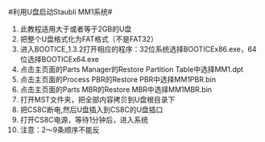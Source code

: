 #利用U盘启动Staubli MM1系统#
1. 此教程适用大于或者等于2GB的U盘
2. 把整个U盘格式化为FAT格式（不是FAT32）
3. 进入BOOTICE_1.3.2打开相应的程序：32位系统选择BOOTICEx86.exe，64位选择BOOTICEx64.exe
4. 点击主页面的Parts Manager的Restore Partition Table中选择MM1.dpt
5. 点击主页面的Process PBR的Restore PBR中选择MM1PBR.bin
6. 点击主页面的Parts MBR的Restore MBR中选择MM1MBR.bin
7. 打开MST文件夹，把全部内容拷贝到U盘根目录下
8. 把CS8C断电,然后U盘插入到CS8C的U盘插口
9. 打开CS8C电源，等待1分钟后，进入系统
10. 注意：2～9条顺序不能反
